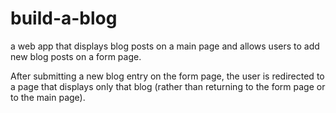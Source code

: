 # build-a-blog
a web app that displays blog posts on a main page and allows users to add new blog posts on a form page. 

After submitting a new blog entry on the form page, the user is redirected to a page that displays only that blog (rather than returning to the form page or to the main page). 
